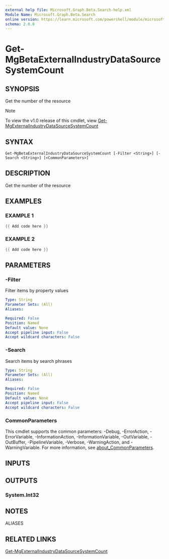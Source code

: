 ```yaml
---
external help file: Microsoft.Graph.Beta.Search-help.xml
Module Name: Microsoft.Graph.Beta.Search
online version: https://learn.microsoft.com/powershell/module/microsoft.graph.beta.search/get-mgbetaexternalindustrydatasourcesystemcount
schema: 2.0.0
---
```


# Get-MgBetaExternalIndustryDataSourceSystemCount

## SYNOPSIS
Get the number of the resource

> [!NOTE]
> To view the v1.0 release of this cmdlet, view [Get-MgExternalIndustryDataSourceSystemCount](/powershell/module/Microsoft.Graph.Search/Get-MgExternalIndustryDataSourceSystemCount?view=graph-powershell-v1.0)

## SYNTAX

```
Get-MgBetaExternalIndustryDataSourceSystemCount [-Filter <String>] [-Search <String>] [<CommonParameters>]
```

## DESCRIPTION
Get the number of the resource

## EXAMPLES

### EXAMPLE 1
```powershell
{{ Add code here }}
```

### EXAMPLE 2
```powershell
{{ Add code here }}
```

## PARAMETERS

### -Filter
Filter items by property values

```yaml
Type: String
Parameter Sets: (All)
Aliases:

Required: False
Position: Named
Default value: None
Accept pipeline input: False
Accept wildcard characters: False
```

### -Search
Search items by search phrases

```yaml
Type: String
Parameter Sets: (All)
Aliases:

Required: False
Position: Named
Default value: None
Accept pipeline input: False
Accept wildcard characters: False
```

### CommonParameters
This cmdlet supports the common parameters: -Debug, -ErrorAction, -ErrorVariable, -InformationAction, -InformationVariable, -OutVariable, -OutBuffer, -PipelineVariable, -Verbose, -WarningAction, and -WarningVariable. For more information, see [about_CommonParameters](http://go.microsoft.com/fwlink/?LinkID=113216).

## INPUTS

## OUTPUTS

### System.Int32
## NOTES

ALIASES

## RELATED LINKS
[Get-MgExternalIndustryDataSourceSystemCount](/powershell/module/Microsoft.Graph.Search/Get-MgExternalIndustryDataSourceSystemCount?view=graph-powershell-v1.0)
